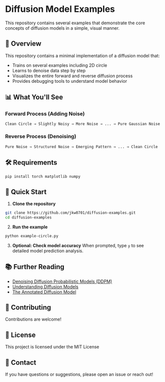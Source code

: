 # Diffusion Model Examples

This repository contains several examples that demonstrate the core concepts of diffusion models in a simple, visual manner.

## 🎯 Overview

This repository contains a minimal implementation of a diffusion model that:
- Trains on several examples including 2D circle
- Learns to denoise data step by step
- Visualizes the entire forward and reverse diffusion process
- Provides debugging tools to understand model behavior

## 📊 What You'll See

### Forward Process (Adding Noise)
```
Clean Circle → Slightly Noisy → More Noise → ... → Pure Gaussian Noise
```

### Reverse Process (Denoising)
```
Pure Noise → Structured Noise → Emerging Pattern → ... → Clean Circle
```

## 🛠️ Requirements

```bash
pip install torch matplotlib numpy
```

## 🚀 Quick Start

1. **Clone the repository**
```bash
git clone https://github.com/jkw0701/diffusion-examples.git
cd diffusion-examples
```

2. **Run the example**
```bash
python example-circle.py
```

3. **Optional: Check model accuracy**
When prompted, type `y` to see detailed model prediction analysis.

## 📚 Further Reading

- [Denoising Diffusion Probabilistic Models (DDPM)](https://arxiv.org/abs/2006.11239)
- [Understanding Diffusion Models](https://lilianweng.github.io/posts/2021-07-11-diffusion-models/)
- [The Annotated Diffusion Model](https://huggingface.co/blog/annotated-diffusion)

## 🤝 Contributing

Contributions are welcome!

## 📄 License

This project is licensed under the MIT License

## 📧 Contact

If you have questions or suggestions, please open an issue or reach out!
